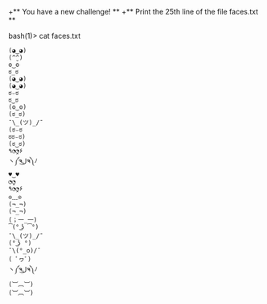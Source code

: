 
+**  You have a new challenge! **
+**  Print the 25th line of the file faces.txt **

bash(1)> cat faces.txt
```
(◕‿◕)
(^̮^)
ʘ‿ʘ
ಠ_ಠ
(◕‿◕)
(◕‿◕)
ಠ⌣ಠ
ಠ‿ಠ
(ʘ‿ʘ)
(ಠ_ಠ)
¯\_(ツ)_/¯
(ಠ⌣ಠ
ಠಠ⌣ಠ)
(ಠ‿ಠ)
٩◔̯◔۶
ヽ༼ຈل͜ຈ༽ﾉ
♥‿♥
◔̯◔
٩◔̯◔۶
⊙﹏⊙
(¬_¬)
(¬_¬)
(；一_一)
(͡° ͜ʖ ͡°)
¯\_(ツ)_/¯
(° ͜ʖ °)
¯\(°_o)/¯
( ﾟヮﾟ)
ヽ༼ຈل͜ຈ༽ﾉ
(︺︹︺)
(︺︹︺)

```